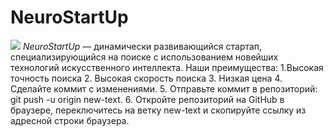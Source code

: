 # NeuroStartUp
![](https://netology-code.github.io/git-homeworks/introduction/assets/logo.png)
*NeuroStartUp* — динамически развивающийся стартап, специализирующийся на поиске с использованием новейших технологий искусственного интеллекта.
Наши преимущества:
1.Высокая точность поиска
2. Высокая скорость поиска
3. Низкая цена
4. Сделайте коммит с изменениями.
5. Отправьте коммит в репозиторий: git push -u origin new-text.
6. Откройте репозиторий на GitHub в браузере, переключитесь на ветку new-text и скопируйте ссылку из адресной строки браузера.
